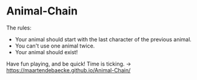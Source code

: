 # Animal-Chain

The rules:

- Your animal should start with the last character of the previous animal.
- You can't use one animal twice.
- Your animal should exist!

Have fun playing, and be quick! Time is ticking.
→ https://maartendebaecke.github.io/Animal-Chain/
